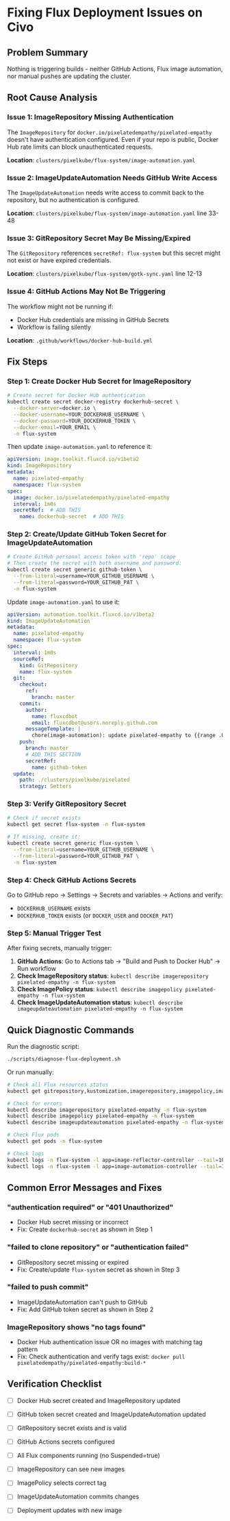 # Fixing Flux Deployment Issues on Civo

## Problem Summary
Nothing is triggering builds - neither GitHub Actions, Flux image automation, nor manual pushes are updating the cluster.

## Root Cause Analysis

### Issue 1: ImageRepository Missing Authentication
The `ImageRepository` for `docker.io/pixelatedempathy/pixelated-empathy` doesn't have authentication configured. Even if your repo is public, Docker Hub rate limits can block unauthenticated requests.

**Location**: `clusters/pixelkube/flux-system/image-automation.yaml`

### Issue 2: ImageUpdateAutomation Needs GitHub Write Access
The `ImageUpdateAutomation` needs write access to commit back to the repository, but no authentication is configured.

**Location**: `clusters/pixelkube/flux-system/image-automation.yaml` line 33-48

### Issue 3: GitRepository Secret May Be Missing/Expired
The `GitRepository` references `secretRef: flux-system` but this secret might not exist or have expired credentials.

**Location**: `clusters/pixelkube/flux-system/gotk-sync.yaml` line 12-13

### Issue 4: GitHub Actions May Not Be Triggering
The workflow might not be running if:
- Docker Hub credentials are missing in GitHub Secrets
- Workflow is failing silently

**Location**: `.github/workflows/docker-hub-build.yml`

## Fix Steps

### Step 1: Create Docker Hub Secret for ImageRepository

```bash
# Create secret for Docker Hub authentication
kubectl create secret docker-registry dockerhub-secret \
  --docker-server=docker.io \
  --docker-username=YOUR_DOCKERHUB_USERNAME \
  --docker-password=YOUR_DOCKERHUB_TOKEN \
  --docker-email=YOUR_EMAIL \
  -n flux-system
```

Then update `image-automation.yaml` to reference it:

```yaml
apiVersion: image.toolkit.fluxcd.io/v1beta2
kind: ImageRepository
metadata:
  name: pixelated-empathy
  namespace: flux-system
spec:
  image: docker.io/pixelatedempathy/pixelated-empathy
  interval: 1m0s
  secretRef:  # ADD THIS
    name: dockerhub-secret  # ADD THIS
```

### Step 2: Create/Update GitHub Token Secret for ImageUpdateAutomation

```bash
# Create GitHub personal access token with 'repo' scope
# Then create the secret with both username and password:
kubectl create secret generic github-token \
  --from-literal=username=YOUR_GITHUB_USERNAME \
  --from-literal=password=YOUR_GITHUB_PAT \
  -n flux-system
```

Update `image-automation.yaml` to use it:

```yaml
apiVersion: automation.toolkit.fluxcd.io/v1beta2
kind: ImageUpdateAutomation
metadata:
  name: pixelated-empathy
  namespace: flux-system
spec:
  interval: 1m0s
  sourceRef:
    kind: GitRepository
    name: flux-system
  git:
    checkout:
      ref:
        branch: master
    commit:
      author:
        name: fluxcdbot
        email: fluxcdbot@users.noreply.github.com
      messageTemplate: |
        chore(image-automation): update pixelated-empathy to {{range .Updated.Images}}{{.NewTag}}{{end}}
    push:
      branch: master
      # ADD THIS SECTION
      secretRef:
        name: github-token
  update:
    path: ./clusters/pixelkube/pixelated
    strategy: Setters
```

### Step 3: Verify GitRepository Secret

```bash
# Check if secret exists
kubectl get secret flux-system -n flux-system

# If missing, create it:
kubectl create secret generic flux-system \
  --from-literal=username=YOUR_GITHUB_USERNAME \
  --from-literal=password=YOUR_GITHUB_PAT \
  -n flux-system
```

### Step 4: Check GitHub Actions Secrets

Go to GitHub repo → Settings → Secrets and variables → Actions and verify:
- `DOCKERHUB_USERNAME` exists
- `DOCKERHUB_TOKEN` exists (or `DOCKER_USER` and `DOCKER_PAT`)

### Step 5: Manual Trigger Test

After fixing secrets, manually trigger:

1. **GitHub Actions**: Go to Actions tab → "Build and Push to Docker Hub" → Run workflow
2. **Check ImageRepository status**: `kubectl describe imagerepository pixelated-empathy -n flux-system`
3. **Check ImagePolicy status**: `kubectl describe imagepolicy pixelated-empathy -n flux-system`
4. **Check ImageUpdateAutomation status**: `kubectl describe imageupdateautomation pixelated-empathy -n flux-system`

## Quick Diagnostic Commands

Run the diagnostic script:
```bash
./scripts/diagnose-flux-deployment.sh
```

Or run manually:
```bash
# Check all Flux resources status
kubectl get gitrepository,kustomization,imagerepository,imagepolicy,imageupdateautomation -n flux-system

# Check for errors
kubectl describe imagerepository pixelated-empathy -n flux-system
kubectl describe imagepolicy pixelated-empathy -n flux-system
kubectl describe imageupdateautomation pixelated-empathy -n flux-system

# Check Flux pods
kubectl get pods -n flux-system

# Check logs
kubectl logs -n flux-system -l app=image-reflector-controller --tail=100
kubectl logs -n flux-system -l app=image-automation-controller --tail=100
```

## Common Error Messages and Fixes

### "authentication required" or "401 Unauthorized"
- Docker Hub secret missing or incorrect
- Fix: Create `dockerhub-secret` as shown in Step 1

### "failed to clone repository" or "authentication failed"
- GitRepository secret missing or expired
- Fix: Create/update `flux-system` secret as shown in Step 3

### "failed to push commit"
- ImageUpdateAutomation can't push to GitHub
- Fix: Add GitHub token secret as shown in Step 2

### ImageRepository shows "no tags found"
- Docker Hub authentication issue OR no images with matching tag pattern
- Fix: Check authentication and verify tags exist: `docker pull pixelatedempathy/pixelated-empathy:build-*`

## Verification Checklist

- [ ] Docker Hub secret created and ImageRepository updated
- [ ] GitHub token secret created and ImageUpdateAutomation updated
- [ ] GitRepository secret exists and is valid
- [ ] GitHub Actions secrets configured
- [ ] All Flux components running (no Suspended=true)
- [ ] ImageRepository can see new images
- [ ] ImagePolicy selects correct tag
- [ ] ImageUpdateAutomation commits changes
- [ ] Deployment updates with new image

